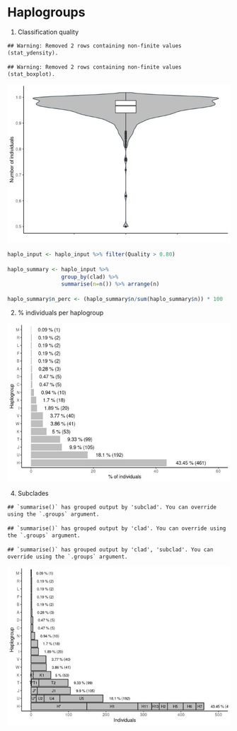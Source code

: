 Haplogroups
================

1.  Classification quality

<!-- -->

    ## Warning: Removed 2 rows containing non-finite values (stat_ydensity).

    ## Warning: Removed 2 rows containing non-finite values (stat_boxplot).

![](haplogroups_files/figure-gfm/quality_violin-1.jpeg)<!-- -->

``` r
haplo_input <- haplo_input %>% filter(Quality > 0.80)

haplo_summary <- haplo_input %>%
                 group_by(clad) %>% 
                 summarise(n=n()) %>% arrange(n)

haplo_summary$n_perc <- (haplo_summary$n/sum(haplo_summary$n)) * 100
```

2.  % individuals per haplogroup

![](haplogroups_files/figure-gfm/percent_haplogroup-1.jpeg)<!-- -->

4.  Subclades

<!-- -->

    ## `summarise()` has grouped output by 'subclad'. You can override using the `.groups` argument.

    ## `summarise()` has grouped output by 'clad'. You can override using the `.groups` argument.

    ## `summarise()` has grouped output by 'clad', 'subclad'. You can override using the `.groups` argument.

![](haplogroups_files/figure-gfm/percent_subclads-1.jpeg)<!-- -->

<!-- ```{r subclads,echo=FALSE, eval=F} -->
<!-- # n <- paste('(',h_summary$n,')',sep = '') -->
<!-- # labels <- paste(round(h_summary$n_perc,2),'%',sep=' ',n) -->
<!-- #  -->
<!-- h_summary <- haplo_input  -->
<!-- h_summary$subclad <- substring(h_summary$subclad,1,3) -->
<!-- h_summary$subclad <- gsub('[a-zA-Z]$','',h_summary$subclad) -->
<!-- h_summary <- h_summary %>% group_by(Haplogroup,subclad) %>% summarise(n=n()) -->
<!-- h_summary$subclad <- ifelse(h_summary$n < 7, 'other',h_summary$subclad) -->
<!-- h_summary <- h_summary %>% group_by(Haplogroup,subclad) %>% summarise(n=sum(n)) -->
<!-- h_summary$n_perc <- (h_summary$n/sum(h_summary$n)) * 100 -->
<!-- top <- haplo_summary %>% top_n(n = 5,n) %>% select(Haplogroup) -->
<!-- top_h <- h_summary  %>% filter(Haplogroup %in% top$Haplogroup)  -->
<!-- top_h[1,2] <- 'H' -->
<!-- library(RColorBrewer) -->
<!-- nb.cols <- 25 -->
<!-- mycolors <- colorRampPalette(brewer.pal(9, "Set1"))(nb.cols) -->
<!-- top_h %>% -->
<!--   ggplot(aes(y=reorder(Haplogroup, -n),x=n,fill=subclad)) + -->
<!--   geom_bar(position="fill", stat="identity") + -->
<!--   scale_fill_manual(values = mycolors) + -->
<!--   theme_classic() + -->
<!--   ylab('Haplogroup') + -->
<!--   xlab('# individuals')  -->
<!-- ``` -->
